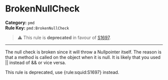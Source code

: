 
# BrokenNullCheck
**Category:** `pmd`<br/>
**Rule Key:** `pmd:BrokenNullCheck`<br/>
> :warning: This rule is **deprecated** in favour of [S1697](https://rules.sonarsource.com/java/RSPEC-1697).

-----

The null check is broken since it will throw a Nullpointer itself. The reason is that a method is called on the object when it is null. It is likely that you used || instead of && or vice versa.

<p>
  This rule is deprecated, use {rule:squid:S1697} instead.
</p>

